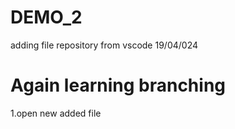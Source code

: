# DEMO_2

adding file repository from vscode 19/04/024


# Again learning branching 

1.open new added file